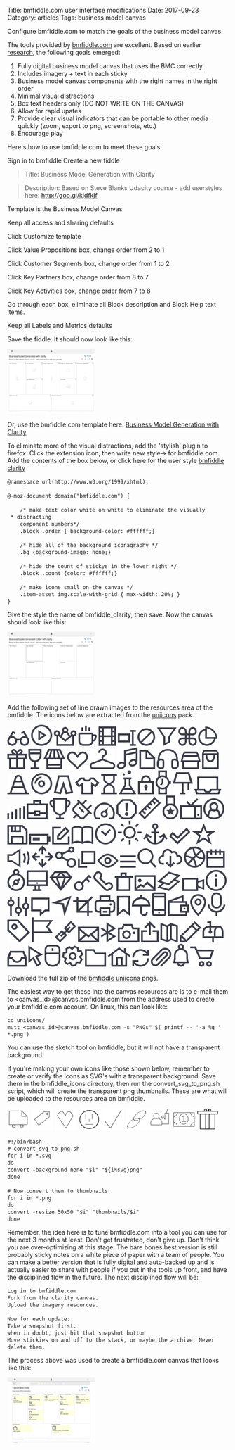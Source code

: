 Title: bmfiddle.com user interface modifications
Date:  2017-09-23
Category: articles
Tags: business model canvas


Configure bmfiddle.com to match the goals of the business model canvas.

The tools provided by [bmfiddle.com](https://bmfiddle.com) are
excellent. Based on earlier [research]({filename}learning_stage3.md),
the following goals emerged:

1. Fully digital business model canvas that uses the BMC correctly.
2. Includes imagery + text in each sticky
3. Business model canvas components with the right names in the right order
4. Minimal visual distractions
5. Box text headers only (DO NOT WRITE ON THE CANVAS)
6. Allow for rapid upates
7. Provide clear visual indicators that can be portable to other media
quickly (zoom, export to png, screenshots, etc.)
8. Encourage play


Here's how to use bmfiddle.com to meet these goals:

Sign in to bmfiddle
Create a new fiddle

>Title: Business Model Generation with Clarity

>Description: Based on Steve Blanks Udacity course - add userstyles here:
http://goo.gl/kjdfkjf

Template is the Business Model Canvas

Keep all access and sharing defaults

Click Customize template

Click Value Propositions box, change order from 2 to 1

Click Customer Segments box, change order from 1 to 2

Click Key Partners box, change order from 8 to 7

Click Key Activities box, change order from 7 to 8

Go through each box, eliminate all Block description and Block Help text
items.

Keep all Labels and Metrics defaults

Save the fiddle. It should now look like this:

[![BMfiddle step1](/images/learning/thumbnails/bmfiddle_step1.png)](/images/learning/bmfiddle_step1.png)

Or, use the bmfiddle.com template here: [Business Model Generation with
Clarity](https://bmfiddle.com/f/#/M7bw6)


To eliminate more of the visual distractions, add the 'stylish' plugin
to firefox. Click the extension icon, then write new style-> for
bmfiddle.com. Add the contents of the box below, or click here for the
user style [bmfiddle clarity](https://goo.gl/oLuFte)

```
@namespace url(http://www.w3.org/1999/xhtml);

@-moz-document domain("bmfiddle.com") {

    /* make text color white on white to eliminate the visually
 * distracting
    component numbers*/
    .block .order { background-color: #ffffff;}

    /* hide all of the background iconagraphy */
    .bg {background-image: none;}

    /* hide the count of stickys in the lower right */
    .block .count {color: #ffffff;}

    /* make icons small on the canvas */
    .item-asset img.scale-with-grid { max-width: 20%; }
}
```

Give the style the name of bmfiddle_clarity, then save. Now the canvas
should look like this:



[![BMfiddle step2](/images/learning/thumbnails/bmfiddle_step2.png)](/images/learning/bmfiddle_step2.png)



Add the following set of line drawn images to the resources area of the
bmfiddle.  The icons below are extracted from the
[uniicons](https://dribbble.com/shots/2266356-Uniicons-free) pack.

![uniicons/path4502.png](/images/learning/bmfiddle_icons/uniicons/path4502.png)
![uniicons/path4504.png](/images/learning/bmfiddle_icons/uniicons/path4504.png)
![uniicons/path4506.png](/images/learning/bmfiddle_icons/uniicons/path4506.png)
![uniicons/path4508.png](/images/learning/bmfiddle_icons/uniicons/path4508.png)
![uniicons/path4510.png](/images/learning/bmfiddle_icons/uniicons/path4510.png)
![uniicons/path4512.png](/images/learning/bmfiddle_icons/uniicons/path4512.png)
![uniicons/path4514.png](/images/learning/bmfiddle_icons/uniicons/path4514.png)
![uniicons/path4516.png](/images/learning/bmfiddle_icons/uniicons/path4516.png)
![uniicons/path4518.png](/images/learning/bmfiddle_icons/uniicons/path4518.png)
![uniicons/path4520.png](/images/learning/bmfiddle_icons/uniicons/path4520.png)
![uniicons/path4522.png](/images/learning/bmfiddle_icons/uniicons/path4522.png)
![uniicons/path4524.png](/images/learning/bmfiddle_icons/uniicons/path4524.png)
![uniicons/path4526.png](/images/learning/bmfiddle_icons/uniicons/path4526.png)
![uniicons/path4528.png](/images/learning/bmfiddle_icons/uniicons/path4528.png)
![uniicons/path4530.png](/images/learning/bmfiddle_icons/uniicons/path4530.png)
![uniicons/path4532.png](/images/learning/bmfiddle_icons/uniicons/path4532.png)
![uniicons/path4534.png](/images/learning/bmfiddle_icons/uniicons/path4534.png)
![uniicons/path4536.png](/images/learning/bmfiddle_icons/uniicons/path4536.png)
![uniicons/path4538.png](/images/learning/bmfiddle_icons/uniicons/path4538.png)
![uniicons/path4540.png](/images/learning/bmfiddle_icons/uniicons/path4540.png)
![uniicons/path4542.png](/images/learning/bmfiddle_icons/uniicons/path4542.png)
![uniicons/path4544.png](/images/learning/bmfiddle_icons/uniicons/path4544.png)
![uniicons/path4546.png](/images/learning/bmfiddle_icons/uniicons/path4546.png)
![uniicons/path4548.png](/images/learning/bmfiddle_icons/uniicons/path4548.png)
![uniicons/path4550.png](/images/learning/bmfiddle_icons/uniicons/path4550.png)
![uniicons/path4552.png](/images/learning/bmfiddle_icons/uniicons/path4552.png)
![uniicons/path4554.png](/images/learning/bmfiddle_icons/uniicons/path4554.png)
![uniicons/path4556.png](/images/learning/bmfiddle_icons/uniicons/path4556.png)
![uniicons/path4558.png](/images/learning/bmfiddle_icons/uniicons/path4558.png)
![uniicons/path4560.png](/images/learning/bmfiddle_icons/uniicons/path4560.png)
![uniicons/path4562.png](/images/learning/bmfiddle_icons/uniicons/path4562.png)
![uniicons/path4564.png](/images/learning/bmfiddle_icons/uniicons/path4564.png)
![uniicons/path4566.png](/images/learning/bmfiddle_icons/uniicons/path4566.png)
![uniicons/path4568.png](/images/learning/bmfiddle_icons/uniicons/path4568.png)
![uniicons/path4570.png](/images/learning/bmfiddle_icons/uniicons/path4570.png)
![uniicons/path4572.png](/images/learning/bmfiddle_icons/uniicons/path4572.png)
![uniicons/path4574.png](/images/learning/bmfiddle_icons/uniicons/path4574.png)
![uniicons/path4576.png](/images/learning/bmfiddle_icons/uniicons/path4576.png)
![uniicons/path4578.png](/images/learning/bmfiddle_icons/uniicons/path4578.png)
![uniicons/path4580.png](/images/learning/bmfiddle_icons/uniicons/path4580.png)
![uniicons/path4582.png](/images/learning/bmfiddle_icons/uniicons/path4582.png)
![uniicons/path4584.png](/images/learning/bmfiddle_icons/uniicons/path4584.png)
![uniicons/path4586.png](/images/learning/bmfiddle_icons/uniicons/path4586.png)
![uniicons/path4588.png](/images/learning/bmfiddle_icons/uniicons/path4588.png)
![uniicons/path4590.png](/images/learning/bmfiddle_icons/uniicons/path4590.png)
![uniicons/path4592.png](/images/learning/bmfiddle_icons/uniicons/path4592.png)
![uniicons/path4594.png](/images/learning/bmfiddle_icons/uniicons/path4594.png)
![uniicons/path4596.png](/images/learning/bmfiddle_icons/uniicons/path4596.png)
![uniicons/path4598.png](/images/learning/bmfiddle_icons/uniicons/path4598.png)
![uniicons/path4600.png](/images/learning/bmfiddle_icons/uniicons/path4600.png)
![uniicons/path4602.png](/images/learning/bmfiddle_icons/uniicons/path4602.png)
![uniicons/path4604.png](/images/learning/bmfiddle_icons/uniicons/path4604.png)
![uniicons/path4606.png](/images/learning/bmfiddle_icons/uniicons/path4606.png)
![uniicons/path4608.png](/images/learning/bmfiddle_icons/uniicons/path4608.png)
![uniicons/path4610.png](/images/learning/bmfiddle_icons/uniicons/path4610.png)
![uniicons/path4612.png](/images/learning/bmfiddle_icons/uniicons/path4612.png)
![uniicons/path4614.png](/images/learning/bmfiddle_icons/uniicons/path4614.png)
![uniicons/path4616.png](/images/learning/bmfiddle_icons/uniicons/path4616.png)
![uniicons/path4618.png](/images/learning/bmfiddle_icons/uniicons/path4618.png)
![uniicons/path4620.png](/images/learning/bmfiddle_icons/uniicons/path4620.png)
![uniicons/path4622.png](/images/learning/bmfiddle_icons/uniicons/path4622.png)
![uniicons/path4624.png](/images/learning/bmfiddle_icons/uniicons/path4624.png)
![uniicons/path4626.png](/images/learning/bmfiddle_icons/uniicons/path4626.png)
![uniicons/path4628.png](/images/learning/bmfiddle_icons/uniicons/path4628.png)
![uniicons/path4630.png](/images/learning/bmfiddle_icons/uniicons/path4630.png)
![uniicons/path4632.png](/images/learning/bmfiddle_icons/uniicons/path4632.png)
![uniicons/path4634.png](/images/learning/bmfiddle_icons/uniicons/path4634.png)
![uniicons/path4636.png](/images/learning/bmfiddle_icons/uniicons/path4636.png)
![uniicons/path4638.png](/images/learning/bmfiddle_icons/uniicons/path4638.png)
![uniicons/path4640.png](/images/learning/bmfiddle_icons/uniicons/path4640.png)
![uniicons/path4642.png](/images/learning/bmfiddle_icons/uniicons/path4642.png)
![uniicons/path4644.png](/images/learning/bmfiddle_icons/uniicons/path4644.png)
![uniicons/path4646.png](/images/learning/bmfiddle_icons/uniicons/path4646.png)
![uniicons/path4648.png](/images/learning/bmfiddle_icons/uniicons/path4648.png)
![uniicons/path4650.png](/images/learning/bmfiddle_icons/uniicons/path4650.png)
![uniicons/path4652.png](/images/learning/bmfiddle_icons/uniicons/path4652.png)
![uniicons/path4654.png](/images/learning/bmfiddle_icons/uniicons/path4654.png)
![uniicons/path4656.png](/images/learning/bmfiddle_icons/uniicons/path4656.png)
![uniicons/path4658.png](/images/learning/bmfiddle_icons/uniicons/path4658.png)
![uniicons/path4660.png](/images/learning/bmfiddle_icons/uniicons/path4660.png)
![uniicons/path4662.png](/images/learning/bmfiddle_icons/uniicons/path4662.png)
![uniicons/path4664.png](/images/learning/bmfiddle_icons/uniicons/path4664.png)
![uniicons/path4666.png](/images/learning/bmfiddle_icons/uniicons/path4666.png)
![uniicons/path4668.png](/images/learning/bmfiddle_icons/uniicons/path4668.png)
![uniicons/path4670.png](/images/learning/bmfiddle_icons/uniicons/path4670.png)
![uniicons/path4672.png](/images/learning/bmfiddle_icons/uniicons/path4672.png)
![uniicons/path4674.png](/images/learning/bmfiddle_icons/uniicons/path4674.png)
![uniicons/path4676.png](/images/learning/bmfiddle_icons/uniicons/path4676.png)
![uniicons/path4678.png](/images/learning/bmfiddle_icons/uniicons/path4678.png)
![uniicons/path4680.png](/images/learning/bmfiddle_icons/uniicons/path4680.png)
![uniicons/path4682.png](/images/learning/bmfiddle_icons/uniicons/path4682.png)
![uniicons/path4684.png](/images/learning/bmfiddle_icons/uniicons/path4684.png)
![uniicons/path4686.png](/images/learning/bmfiddle_icons/uniicons/path4686.png)
![uniicons/path4688.png](/images/learning/bmfiddle_icons/uniicons/path4688.png)
![uniicons/path4690.png](/images/learning/bmfiddle_icons/uniicons/path4690.png)
![uniicons/path4692.png](/images/learning/bmfiddle_icons/uniicons/path4692.png)
![uniicons/path4694.png](/images/learning/bmfiddle_icons/uniicons/path4694.png)
![uniicons/path4696.png](/images/learning/bmfiddle_icons/uniicons/path4696.png)
![uniicons/path4698.png](/images/learning/bmfiddle_icons/uniicons/path4698.png)
![uniicons/path4700.png](/images/learning/bmfiddle_icons/uniicons/path4700.png)

Download the full zip of the [bmfiddle
uniicons](/images/learning/bmfiddle_icons/uniicons/bmfiddle_uniicons.zip) pngs.


The easiest way to get these into the canvas resources are is to e-mail
them to <canvas_id>@canvas.bmfiddle.com from the address used to create your
bmfiddle.com account. On linux, this can look like:

```
cd uniicons/
mutt <canvas_id>@canvas.bmfiddle.com -s "PNGs" $( printf -- '-a %q ' *.png ) 

```

You can use the sketch tool on bmfiddle, but it will not have a
transparent background. 



If you're making your own icons like those shown below, remember to
create or verify the icons as SVG's with a transparent background. Save
them in the bmfiddle_icons directory, then run the convert_svg_to_png.sh
script, which will create the transparent png thumbnails. These are what
will be uploaded to the resources area on bmfiddle.

[![channels](/images/learning/bmfiddle_icons/thumbnails/channels.png)](/images/learning/bmfiddle_icons/channels.png)
[![costs](/images/learning/bmfiddle_icons/thumbnails/costs.png)](/images/learning/bmfiddle_icons/costs.png)
[![customer relationships](/images/learning/bmfiddle_icons/thumbnails/customer_relationships.png)](/images/learning/bmfiddle_icons/customer_relationships.png)
[![customer segments](/images/learning/bmfiddle_icons/thumbnails/customer_segments.png)](/images/learning/bmfiddle_icons/customer_segments.png)
[![key activities](/images/learning/bmfiddle_icons/thumbnails/key_activities.png)](/images/learning/bmfiddle_icons/key_activities.png)
[![key partners](/images/learning/bmfiddle_icons/thumbnails/key_partners.png)](/images/learning/bmfiddle_icons/key_partners.png)
[![key resources](/images/learning/bmfiddle_icons/thumbnails/key_resources.png)](/images/learning/bmfiddle_icons/key_resources.png)
[![revenue streams](/images/learning/bmfiddle_icons/thumbnails/revenue_streams.png)](/images/learning/bmfiddle_icons/revenue_streams.png)
[![value propositions](/images/learning/bmfiddle_icons/thumbnails/value_proposition.png)](/images/learning/bmfiddle_icons/value_proposition.png)



```
#!/bin/bash
# convert_svg_to_png.sh
for i in *.svg
do
convert -background none "$i" "${i%svg}png"
done

# Now convert them to thumbnails
for i in *.png
do
convert -resize 50x50 "$i" "thumbnails/$i"
done
```



Remember, the idea here is to tune bmfiddle.com into a tool you can use
for the next 3 months at least. Don't get frustrated, don't give up.
Don't think you are over-optimizing at this stage. The bare bones best
version is still probably sticky notes on a white piece of paper with a
team of people. You can make a better version that is fully digital and
auto-backed up and is actually easier to share with people if you put in
the tools up front, and have the disciplined flow in the future. The
next disciplined flow will be:

```
Log in to bmfiddle.com 
Fork from the clarity canvas.
Upload the imagery resources.

Now for each update:
Take a snapshot first. 
when in doubt, just hit that snapshot button
Move stickies on and off to the stack, or maybe the archive. Never
delete them.
```

The process above was used to create a bmfiddle.com canvas that looks
like this:

[![BMfiddle step3](/images/learning/thumbnails/bmfiddle_step3.png)](/images/learning/bmfiddle_step3.png)


